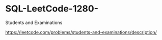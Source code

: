 # SQL-LeetCode-1280-
Students and Examinations

https://leetcode.com/problems/students-and-examinations/description/
